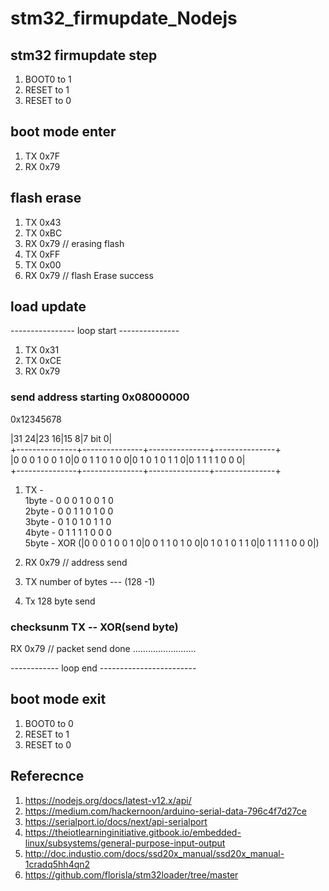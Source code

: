 # stm32_firmupdate_Nodejs

## stm32 firmupdate step
1. BOOT0 to 1
2. RESET to 1
3. RESET to 0

## boot mode enter
1. TX 0x7F
2. RX 0x79

## flash erase
1. TX 0x43
2. TX 0xBC
3. RX 0x79		// erasing flash
4. TX 0xFF
5. TX 0x00
6. RX 0x79		// flash Erase success

## load update

---------------- loop start ---------------
1. TX 0x31
2. TX 0xCE
3. RX 0x79

### send address starting 0x08000000<br>

0x12345678<br>

|31           24|23           16|15            8|7         bit 0|<br>
+---------------+---------------+---------------+---------------+<br>
|0 0 0 1 0 0 1 0|0 0 1 1 0 1 0 0|0 1 0 1 0 1 1 0|0 1 1 1 1 0 0 0|<br>
+---------------+---------------+---------------+---------------+<br>

1. TX - <br>
1byte - 0 0 0 1 0 0 1 0<br>
2byte - 0 0 1 1 0 1 0 0<br>
3byte - 0 1 0 1 0 1 1 0<br>
4byte - 0 1 1 1 1 0 0 0<br>
5byte - XOR (|0 0 0 1 0 0 1 0|0 0 1 1 0 1 0 0|0 1 0 1 0 1 1 0|0 1 1 1 1 0 0 0|)<br>

2. RX 0x79		// address send<br>

3. TX number of bytes --- (128 -1)<br>

4. Tx 128 byte send<br>

### checksunm TX -- XOR(send byte)<br>
RX 0x79		// packet send done .........................<br>

------------ loop end ------------------------<br>

## boot mode exit
1. BOOT0 to 0
2. RESET to 1
3. RESET to 0



## Referecnce
1. https://nodejs.org/docs/latest-v12.x/api/
2. https://medium.com/hackernoon/arduino-serial-data-796c4f7d27ce
3. https://serialport.io/docs/next/api-serialport
4. https://theiotlearninginitiative.gitbook.io/embedded-linux/subsystems/general-purpose-input-output
5. http://doc.industio.com/docs/ssd20x_manual/ssd20x_manual-1cradq5hh4qn2
6. https://github.com/florisla/stm32loader/tree/master
